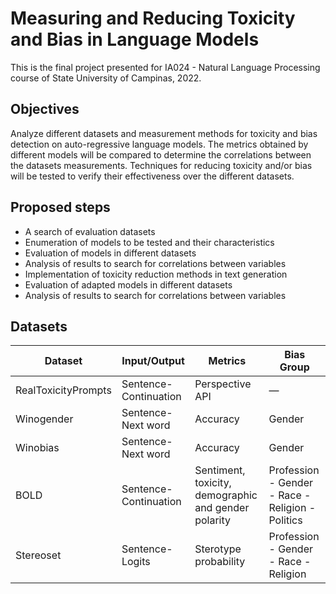 # Measuring and Reducing Toxicity and Bias in Language Models

This is the final project presented for IA024 - Natural Language Processing course of State University of Campinas, 2022.

## Objectives

Analyze different datasets and measurement methods for toxicity and bias detection on auto-regressive language models. The metrics obtained by different models will be compared to determine the correlations between the datasets measurements. Techniques for reducing toxicity and/or bias will be tested to verify their effectiveness over the different datasets.

## Proposed steps

- A search of evaluation datasets
- Enumeration of models to be tested and their characteristics
- Evaluation of models in different datasets
- Analysis of results to search for correlations between variables
- Implementation of toxicity reduction methods in text generation
- Evaluation of adapted models in different datasets
- Analysis of results to search for correlations between variables

## Datasets

 |Dataset| Input/Output|Metrics|Bias Group|
|---|---|---|---|
|RealToxicityPrompts|Sentence-Continuation|Perspective API| — |
|Winogender|Sentence-Next word|Accuracy|Gender|
|Winobias|Sentence-Next word|Accuracy|Gender|
|BOLD|Sentence-Continuation|Sentiment, toxicity, demographic and gender polarity|Profession - Gender - Race - Religion - Politics|
|Stereoset|Sentence-Logits|Sterotype probability|Profession - Gender - Race - Religion|
